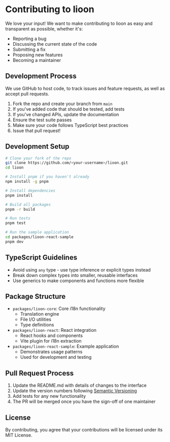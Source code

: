 # Contributing to lioon

We love your input! We want to make contributing to lioon as easy and transparent as possible, whether it's:

- Reporting a bug
- Discussing the current state of the code
- Submitting a fix
- Proposing new features
- Becoming a maintainer

## Development Process

We use GitHub to host code, to track issues and feature requests, as well as accept pull requests.

1. Fork the repo and create your branch from `main`
2. If you've added code that should be tested, add tests
3. If you've changed APIs, update the documentation
4. Ensure the test suite passes
5. Make sure your code follows TypeScript best practices
6. Issue that pull request!

## Development Setup

```bash
# Clone your fork of the repo
git clone https://github.com/<your-username>/lioon.git
cd lioon

# Install pnpm if you haven't already
npm install -g pnpm

# Install dependencies
pnpm install

# Build all packages
pnpm -r build

# Run tests
pnpm test

# Run the sample application
cd packages/lioon-react-sample
pnpm dev
```

## TypeScript Guidelines

- Avoid using `any` type - use type inference or explicit types instead
- Break down complex types into smaller, reusable interfaces
- Use generics to make components and functions more flexible

## Package Structure

- `packages/lioon-core`: Core i18n functionality
  - Translation engine
  - File I/O utilities
  - Type definitions
- `packages/lioon-react`: React integration
  - React hooks and components
  - Vite plugin for i18n extraction
- `packages/lioon-react-sample`: Example application
  - Demonstrates usage patterns
  - Used for development and testing

## Pull Request Process

1. Update the README.md with details of changes to the interface
2. Update the version numbers following [Semantic Versioning](https://semver.org/)
3. Add tests for any new functionality
4. The PR will be merged once you have the sign-off of one maintainer

## License

By contributing, you agree that your contributions will be licensed under its MIT License.